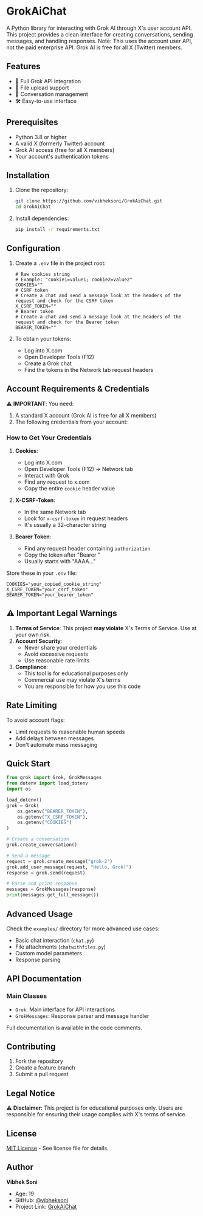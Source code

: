 # GrokAiChat

A Python library for interacting with Grok AI through X's user account API. This project provides a clean interface for creating conversations, sending messages, and handling responses. Note: This uses the account user API, not the paid enterprise API. Grok AI is free for all X (Twitter) members.

## Features

- 🤖 Full Grok API integration
- 📁 File upload support
- 💬 Conversation management
- 🛠️ Easy-to-use interface

## Prerequisites

- Python 3.8 or higher
- A valid X (formerly Twitter) account
- Grok AI access (free for all X members)
- Your account's authentication tokens

## Installation

1. Clone the repository:
    ```sh
    git clone https://github.com/vibheksoni/GrokAiChat.git
    cd GrokAiChat
    ```

2. Install dependencies:
    ```sh
    pip install -r requirements.txt
    ```

## Configuration

1. Create a `.env` file in the project root:
    ```dotenv
    # Raw cookies string
    # Example: "cookie1=value1; cookie2=value2"
    COOKIES=""
    # CSRF token
    # Create a chat and send a message look at the headers of the request and check for the CSRF token
    X_CSRF_TOKEN=""
    # Bearer token
    # Create a chat and send a message look at the headers of the request and check for the Bearer token
    BEARER_TOKEN=""
    ```

2. To obtain your tokens:
    - Log into X.com
    - Open Developer Tools (F12)
    - Create a Grok chat
    - Find the tokens in the Network tab request headers

## Account Requirements & Credentials

⚠️ **IMPORTANT**: You need:
1. A standard X account (Grok AI is free for all X members)
2. The following credentials from your account:

### How to Get Your Credentials

1. **Cookies**:
   - Log into X.com
   - Open Developer Tools (F12) → Network tab
   - Interact with Grok
   - Find any request to x.com
   - Copy the entire `cookie` header value

2. **X-CSRF-Token**:
   - In the same Network tab
   - Look for `x-csrf-token` in request headers
   - It's usually a 32-character string

3. **Bearer Token**:
   - Find any request header containing `authorization`
   - Copy the token after "Bearer "
   - Usually starts with "AAAA..."

Store these in your `.env` file:
```dotenv
COOKIES="your_copied_cookie_string"
X_CSRF_TOKEN="your_csrf_token"
BEARER_TOKEN="your_bearer_token"
```

## ⚠️ Important Legal Warnings

1. **Terms of Service**: This project **may violate** X's Terms of Service. Use at your own risk.
2. **Account Security**: 
   - Never share your credentials
   - Avoid excessive requests
   - Use reasonable rate limits
3. **Compliance**:
   - This tool is for educational purposes only
   - Commercial use may violate X's terms
   - You are responsible for how you use this code

## Rate Limiting

To avoid account flags:
- Limit requests to reasonable human speeds
- Add delays between messages
- Don't automate mass messaging

## Quick Start

```python
from grok import Grok, GrokMessages
from dotenv import load_dotenv
import os

load_dotenv()
grok = Grok(
    os.getenv("BEARER_TOKEN"),
    os.getenv("X_CSRF_TOKEN"),
    os.getenv("COOKIES")
)

# Create a conversation
grok.create_conversation()

# Send a message
request = grok.create_message("grok-2")
grok.add_user_message(request, "Hello, Grok!")
response = grok.send(request)

# Parse and print response
messages = GrokMessages(response)
print(messages.get_full_message())
```

## Advanced Usage

Check the `examples/` directory for more advanced use cases:
- Basic chat interaction (`chat.py`)
- File attachments (`chatwithfiles.py`)
- Custom model parameters
- Response parsing

## API Documentation

### Main Classes

- `Grok`: Main interface for API interactions
- `GrokMessages`: Response parser and message handler

Full documentation is available in the code comments.

## Contributing

1. Fork the repository
2. Create a feature branch
3. Submit a pull request

## Legal Notice

⚠️ **Disclaimer**: This project is for educational purposes only. Users are responsible for ensuring their usage complies with X's terms of service.

## License

[MIT License](LICENSE) - See license file for details.

## Author

**Vibhek Soni**
- Age: 19
- GitHub: [@vibheksoni](https://github.com/vibheksoni)
- Project Link: [GrokAiChat](https://github.com/vibheksoni/GrokAiChat)

